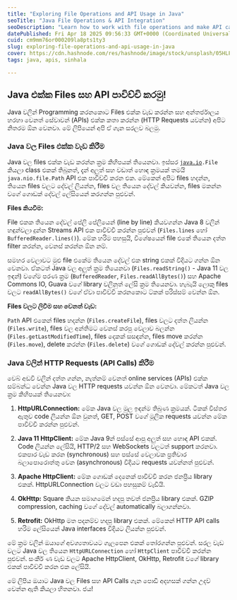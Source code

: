 ```yaml
---
title: "Exploring File Operations and API Usage in Java"
seoTitle: "Java File Operations & API Integration"
seoDescription: "Learn how to work with file operations and make API calls in Java with this beginner-friendly guide"
datePublished: Fri Apr 18 2025 09:56:33 GMT+0000 (Coordinated Universal Time)
cuid: cm9mm76or000209la8pts1ty3
slug: exploring-file-operations-and-api-usage-in-java
cover: https://cdn.hashnode.com/res/hashnode/image/stock/unsplash/05HLFQu8bFw/upload/e23b4fc2fb0d6990d8fd751e9c609774.jpeg
tags: java, apis, sinhala

---
```


## **Java එක්ක Files සහ API පාවිච්චි කරමු!**

Java වලින් Programming කරනකොට Files එක්ක වැඩ කරන්න සහ අන්තර්ජාලය හරහා වෙනත් සේවාවන් (APIs) එක්ක කතා කරන්න (HTTP Requests යවන්න) අපිට නිතරම ඕන වෙනවා. මේ ලිපියෙන් අපි ඒ ගැන සරලව බලමු.

### **Java වල Files එක්ක වැඩ කිරීම**

Java වල files එක්ක වැඩ කරන්න ක්‍රම කිහිපයක් තියෙනවා. ඉස්සර [`java.io`](http://java.io)`.File` කියලා class එකක් තිබුනත්, දැන් අලුත් සහ වඩාත් හොඳ ක්‍රමයක් තමයි `java.nio.file.Path` API එක පාවිච්චි කරන එක. මේකෙන් අපිට files හදන්න, තියෙන files වලට දේවල් ලියන්න, files වල තියෙන දේවල් කියවන්න, files මකන්න වගේ ගොඩක් දේවල් ලේසියෙන් කරගන්න පුළුවන්.

**Files කියවීම:**

File එකක තියෙන දේවල් පේලි පේලියෙන් (line by line) කියවගන්න Java 8 වලින් හඳුන්වලා දුන්න Streams API එක පාවිච්චි කරන්න පුළුවන් (`Files.lines` හෝ `BufferedReader.lines()`). මේක හරිම පහසුයි, විශේෂයෙන් file එකේ තියෙන දත්ත filter කරන්න, වෙනස් කරන්න ඕන නම්.

සමහර වෙලාවට මුළු file එකේම තියෙන දේවල් එක string එකක් විදියට ගන්න ඕන වෙනවා. ඒකටත් Java වල අලුත් ක්‍රම තියෙනවා (`Files.readString()` - Java 11 වල ඉඳන්) වගේම පරණ ක්‍රම (`BufferedReader`, `Files.readAllBytes()`) සහ Apache Commons IO, Guava වගේ library වලිනුත් ලේසි ක්‍රම තියෙනවා. හැබැයි ලොකු files වලට `readAllBytes()` වගේ ඒවා පාවිච්චි කරනකොට ට්කක් පරිස්සම් වෙන්න ඕන.

**Files වලට ලිවීම සහ වෙනත් වැඩ:**

`Path` API එකෙන් files හදන්න (`Files.createFile`), files වලට දත්ත ලියන්න (`Files.write`), files වල අන්තිමට වෙනස් කරපු වෙලාව බලන්න (`Files.getLastModifiedTime`), files දෙකක් සසඳන්න, files move කරන්න (`Files.move`), delete කරන්න (`Files.delete`) වගේ ගොඩක් දේවල් කරන්න පුළුවන්.

### **Java වලින් HTTP Requests (API Calls) කිරීම**

වෙබ් අඩවි වලින් දත්ත ගන්න, නැත්නම් වෙනත් online services (APIs) එක්ක සම්බන්ධ වෙන්න Java වල HTTP requests යවන්න ඕන වෙනවා. මේකටත් Java වල ක්‍රම කිහිපයක් තියෙනවා:

1. **HttpURLConnection:** මේක Java වල මුල ඉඳන්ම තිබුණ ක්‍රමයක්. ටිකක් විස්තර ඇතුව code ලියන්න ඕන වුනත්, GET, POST වගේ මූලික requests යවන්න මේක පාවිච්චි කරන්න පුළුවන්.
    
2. **Java 11 HttpClient:** මේක Java 9න් පස්සේ ආපු අලුත් සහ හොඳ API එකක්. Code ලියන්න ලේසියි, HTTP/2 සහ WebSockets වලටත් support කරනවා. එකපාර වැඩ කරන (synchronous) සහ පස්සේ වෙලාවක ප්‍රතිචාර බලාපොරොත්තු වෙන (asynchronous) විදියට requests යවන්නත් පුළුවන්.
    
3. **Apache HttpClient:** මේක ගොඩක් දෙනෙක් පාවිච්චි කරන ජනප්‍රිය library එකක්. HttpURLConnection වලට වඩා පහසුකම් වැඩියි.
    
4. **OkHttp:** Square කියන සමාගමෙන් හදපු තවත් ජනප්‍රිය library එකක්. GZIP compression, caching වගේ දේවල් automatically බලාගන්නවා.
    
5. **Retrofit:** OkHttp මත පදනම්ව හදපු library එකක්. මේකෙන් HTTP API calls හරිම ලේසියෙන් Java interfaces විදියට ලියන්න පුළුවන්.
    

මේ ක්‍රම වලින් ඔයාගේ අවශ්‍යතාවයට ගැලපෙන එකක් තෝරගන්න පුළුවන්. සරල වැඩ වලට Java වල තියෙන `HttpURLConnection` හෝ `HttpClient` පාවිච්චි කරන්න පුළුවන්. සංකීර් ණ වැඩ වලට Apache HttpClient, OkHttp, Retrofit වගේ library එකක් පාවිච්චි කරන එක ලේසියි.

මේ ලිපිය ඔයාට Java වල Files සහ API Calls ගැන පොඩි අදහසක් ගන්න උදව් වෙන්න ඇති කියලා හිතනවා. ජය!